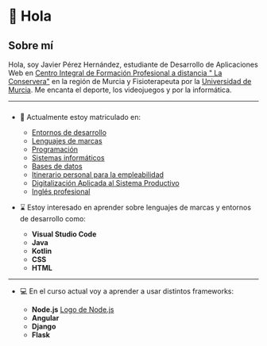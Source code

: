# 👋 **Hola** # 

## Sobre mí ##
Hola, soy Javier Pérez Hernández, estudiante de Desarrollo de Aplicaciones Web en [Centro Integral de Formación Profesional a distancia " La Conservera"](https://www.ieslosalbares.es/laconservera/) en la región de Murcia
y Fisioterapeuta por la [Universidad de Murcia](https://www.um.es/). Me encanta el deporte, los videojuegos y por la informática.

---
###
 - 📗 Actualmente estoy matriculado en:
 	- [Entornos de desarrollo](https://ead.murciaeduca.es/course/view.php?id=11658)
 	- [Lenguajes de marcas](https://ead.murciaeduca.es/course/view.php?id=11625)
 	- [Programación](https://ead.murciaeduca.es/course/view.php?id=11657)
 	- [Sistemas informáticos](https://ead.murciaeduca.es/course/view.php?id=11655)
 	- [Bases de datos](https://ead.murciaeduca.es/course/view.php?id=11656)
 	- [Itinerario personal para la empleabilidad](https://ead.murciaeduca.es/course/view.php?id=12025)
 	- [Digitalización Aplicada al Sistema Productivo](https://ead.murciaeduca.es/course/view.php?id=11777)
 	- [Inglés profesional](https://ead.murciaeduca.es/course/view.php?id=11502)
 
 - ⌛ Estoy interesado en aprender sobre lenguajes de marcas y entornos de desarrollo como:

	- **Visual Studio Code**
	- **Java**
	- **Kotlin**
	- **CSS**
	- **HTML**
 ---	
- 💻 En el curso actual voy a aprender a usar distintos frameworks:

	- **Node.js** [Logo de Node.js](https://es.m.wikipedia.org/wiki/Archivo:Node.js_logo.svg)
	- **Angular**
	- **Django**
	- **Flask**
	
